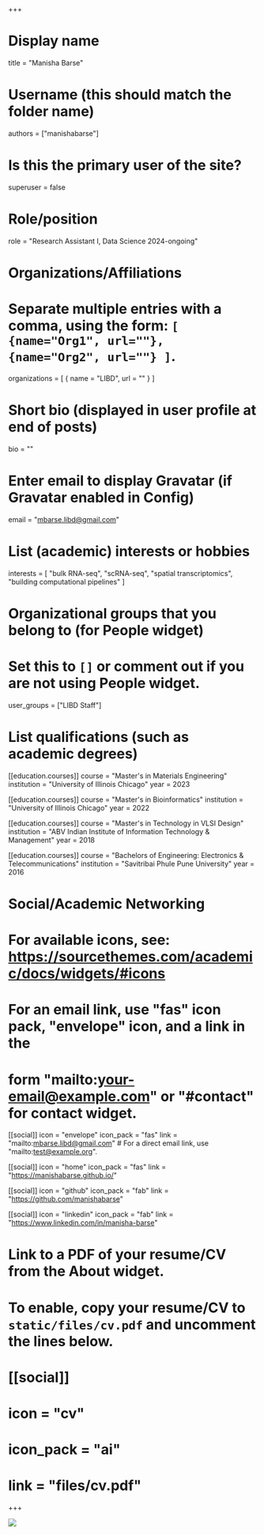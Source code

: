 +++
# Display name
title = "Manisha Barse"

# Username (this should match the folder name)
authors = ["manishabarse"]

# Is this the primary user of the site?
superuser = false

# Role/position
role = "Research Assistant I, Data Science 2024-ongoing"

# Organizations/Affiliations
#   Separate multiple entries with a comma, using the form: `[ {name="Org1", url=""}, {name="Org2", url=""} ]`.
organizations = [ { name = "LIBD", url = "" } ]

# Short bio (displayed in user profile at end of posts)
bio = ""

# Enter email to display Gravatar (if Gravatar enabled in Config)
email = "mbarse.libd@gmail.com"

# List (academic) interests or hobbies
interests = [
  "bulk RNA-seq",
  "scRNA-seq",
  "spatial transcriptomics",
  "building computational pipelines"
]

# Organizational groups that you belong to (for People widget)
#   Set this to `[]` or comment out if you are not using People widget.
user_groups = ["LIBD Staff"]

# List qualifications (such as academic degrees)
[[education.courses]]
  course = "Master's in Materials Engineering"
  institution = "University of Illinois Chicago"
  year = 2023
  
[[education.courses]]
  course = "Master's in Bioinformatics"
  institution = "University of Illinois Chicago"
  year = 2022
  
[[education.courses]]
  course = "Master's in Technology in VLSI Design"
  institution = "ABV Indian Institute of Information Technology & Management"
  year = 2018
  
[[education.courses]]
  course = "Bachelors of Engineering: Electronics & Telecommunications"
  institution = "Savitribai Phule Pune University"
  year = 2016

# Social/Academic Networking
# For available icons, see: https://sourcethemes.com/academic/docs/widgets/#icons
#   For an email link, use "fas" icon pack, "envelope" icon, and a link in the
#   form "mailto:your-email@example.com" or "#contact" for contact widget.

[[social]]
  icon = "envelope"
  icon_pack = "fas"
  link = "mailto:mbarse.libd@gmail.com"  # For a direct email link, use "mailto:test@example.org".
  
[[social]]
  icon = "home"
  icon_pack = "fas"
  link = "https://manishabarse.github.io/"

[[social]]
  icon = "github"
  icon_pack = "fab"
  link = "https://github.com/manishabarse"
  
[[social]]
    icon = "linkedin"
    icon_pack = "fab"
    link = "https://www.linkedin.com/in/manisha-barse"

# Link to a PDF of your resume/CV from the About widget.
# To enable, copy your resume/CV to `static/files/cv.pdf` and uncomment the lines below.
# [[social]]
#   icon = "cv"
#   icon_pack = "ai"
#   link = "files/cv.pdf"

+++

![](http://ghchart.rshah.org/DA2536/manishabarse.svg)

